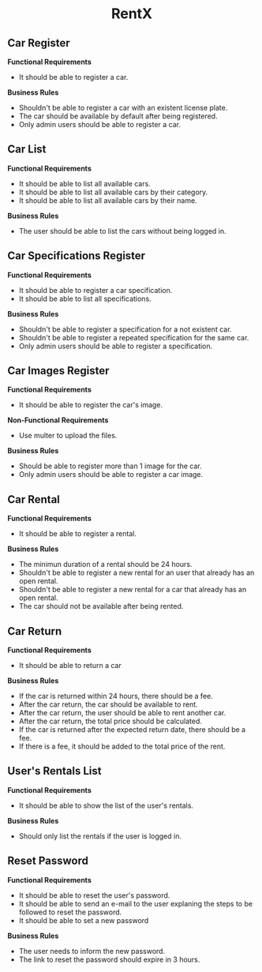 <h1 align="center">RentX</h1>

## Car Register
**Functional Requirements**
- It should be able to register a car.

**Business Rules**
- Shouldn't be able to register a car with an existent license plate.
- The car should be available by default after being registered.
- Only admin users should be able to register a car.

## Car List
**Functional Requirements**
- It should be able to list all available cars.
- It should be able to list all available cars by their category.
- It should be able to list all available cars by their name.

**Business Rules**
- The user should be able to list the cars without being logged in.

## Car Specifications Register
**Functional Requirements**
- It should be able to register a car specification.
- It should be able to list all specifications.

**Business Rules**
- Shouldn't be able to register a specification for a not existent car.
- Shouldn't be able to register a repeated specification for the same car.
- Only admin users should be able to register a specification.

## Car Images Register
**Functional Requirements**
- It should be able to register the car's image.

**Non-Functional Requirements**
- Use multer to upload the files.

**Business Rules**
- Should be able to register more than 1 image for the car.
- Only admin users should be able to register a car image.

## Car Rental
**Functional Requirements**
- It should be able to register a rental.

**Business Rules**
- The minimun duration of a rental should be 24 hours.
- Shouldn't be able to register a new rental for an user that already has an open rental.
- Shouldn't be able to register a new rental for a car that already has an open rental.
- The car should not be available after being rented.

## Car Return
**Functional Requirements**
- It should be able to return a car

**Business Rules**
- If the car is returned within 24 hours, there should be a fee.
- After the car return, the car should be available to rent.
- After the car return, the user should be able to rent another car.
- After the car return, the total price should be calculated.
- If the car is returned after the expected return date, there should be a fee.
- If there is a fee, it should be added to the total price of the rent.

## User's Rentals List
**Functional Requirements**
- It should be able to show the list of the user's rentals.

**Business Rules**
- Should only list the rentals if the user is logged in.

## Reset Password
**Functional Requirements**
- It should be able to reset the user's password.
- It should be able to send an e-mail to the user explaning the steps to be followed to reset the password.
- It should be able to set a new password

**Business Rules**
- The user needs to inform the new password.
- The link to reset the password should expire in 3 hours.